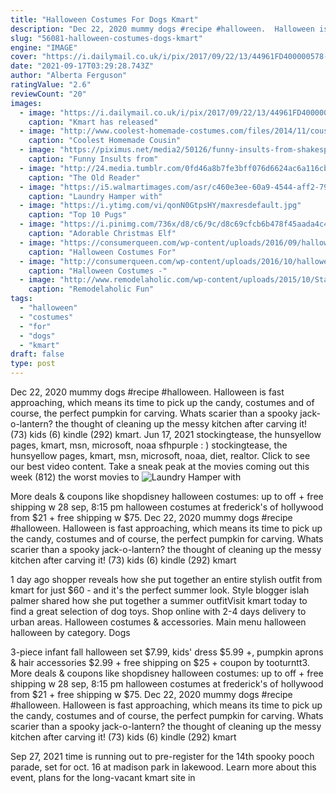 ```yaml
---
title: "Halloween Costumes For Dogs Kmart"
description: "Dec 22, 2020 mummy dogs #recipe #halloween.  Halloween is fast approaching, which means its time to pick up the candy, costumes and of course, the perfect pumpkin for carving. Whats scarier than a spooky jack-o-lantern? the thought of cleaning up the messy kitchen after carving it! (73) kids (6) kindle (292) kmart"
slug: "56081-halloween-costumes-dogs-kmart"
engine: "IMAGE"
cover: "https://i.dailymail.co.uk/i/pix/2017/09/22/13/44961FD400000578-4909870-Despite_the_small_amount_of_dissent_the_vast_majority_of_buyers_-a-50_1506082900881.jpg"
date: "2021-09-17T03:29:28.743Z"
author: "Alberta Ferguson"
ratingValue: "2.6"
reviewCount: "20"
images:
  - image: "https://i.dailymail.co.uk/i/pix/2017/09/22/13/44961FD400000578-4909870-Despite_the_small_amount_of_dissent_the_vast_majority_of_buyers_-a-50_1506082900881.jpg"
    caption: "Kmart has released"
  - image: "http://www.coolest-homemade-costumes.com/files/2014/11/cousin-it-135279.jpg"
    caption: "Coolest Homemade Cousin"
  - image: "https://piximus.net/media2/50126/funny-insults-from-shakespeare-2.jpg"
    caption: "Funny Insults from"
  - image: "http://24.media.tumblr.com/0fd46a8b7fe3bff076d6624ac6a116cb/tumblr_mvin04I1Vk1qewacoo3_r1_500.jpg"
    caption: "The Old Reader"
  - image: "https://i5.walmartimages.com/asr/c460e3ee-60a9-4544-aff2-79d9a753f106.1433be55dcb6937ea3286abc6bcae1c9.jpeg"
    caption: "Laundry Hamper with"
  - image: "https://i.ytimg.com/vi/qonN0GtpsHY/maxresdefault.jpg"
    caption: "Top 10 Pugs"
  - image: "https://i.pinimg.com/736x/d8/c6/9c/d8c69cfcb6b478f45aada4c42bd09679.jpg"
    caption: "Adorable Christmas Elf"
  - image: "https://consumerqueen.com/wp-content/uploads/2016/09/halloween_costumes_walmart_1.jpeg"
    caption: "Halloween Costumes For"
  - image: "http://consumerqueen.com/wp-content/uploads/2016/10/halloween_costumes_amazon.png"
    caption: "Halloween Costumes -"
  - image: "http://www.remodelaholic.com/wp-content/uploads/2015/10/Star-Wars-Family-Halloween-Costumes-@Remodelaholic.jpg"
    caption: "Remodelaholic Fun"
tags:
  - "halloween"
  - "costumes"
  - "for"
  - "dogs"
  - "kmart"
draft: false
type: post
---
```


Dec 22, 2020 mummy dogs #recipe #halloween.  Halloween is fast approaching, which means its time to pick up the candy, costumes and of course, the perfect pumpkin for carving. Whats scarier than a spooky jack-o-lantern? the thought of cleaning up the messy kitchen after carving it! (73) kids (6) kindle (292) kmart. Jun 17, 2021 stockingtease, the hunsyellow pages, kmart, msn, microsoft, noaa  sfhpurple : ) stockingtease, the hunsyellow pages, kmart, msn, microsoft, noaa, diet, realtor. Click to see our best video content. Take a sneak peak at the movies coming out this week (812) the worst movies to
![Laundry Hamper with](https://i5.walmartimages.com/asr/c460e3ee-60a9-4544-aff2-79d9a753f106.1433be55dcb6937ea3286abc6bcae1c9.jpeg "Laundry Hamper with")

More deals &amp; coupons like shopdisney halloween costumes: up to off + free shipping w  28 sep, 8:15 pm halloween costumes at frederick&#39;s of hollywood from $21 + free shipping w $75. Dec 22, 2020 mummy dogs #recipe #halloween.  Halloween is fast approaching, which means its time to pick up the candy, costumes and of course, the perfect pumpkin for carving. Whats scarier than a spooky jack-o-lantern? the thought of cleaning up the messy kitchen after carving it! (73) kids (6) kindle (292) kmart
<!--inArticleAds-->

<!--galleryOne-->

1 day ago shopper reveals how she put together an entire stylish outfit from kmart for just $60 - and it's the perfect summer look. Style blogger islah palmer shared how she put together a summer outfitVisit kmart today to find a great selection of dog toys. Shop online with 2-4 days delivery to urban areas.  Halloween costumes & accessories. Main menu halloween halloween by category. Dogs
<!--inArticleAds-->

<!--galleryTwo-->

3-piece infant fall halloween set $7.99, kids' dress $5.99 +, pumpkin aprons & hair accessories $2.99 + free shipping on $25 + coupon by tooturntt3. More deals & coupons like shopdisney halloween costumes: up to off + free shipping w  28 sep, 8:15 pm halloween costumes at frederick's of hollywood from $21 + free shipping w $75. Dec 22, 2020 mummy dogs #recipe #halloween.  Halloween is fast approaching, which means its time to pick up the candy, costumes and of course, the perfect pumpkin for carving. Whats scarier than a spooky jack-o-lantern? the thought of cleaning up the messy kitchen after carving it! (73) kids (6) kindle (292) kmart
<!--galleryThree-->

Sep 27, 2021 time is running out to pre-register for the 14th spooky pooch parade, set for oct. 16 at madison park in lakewood. Learn more about this event, plans for the long-vacant kmart site in
